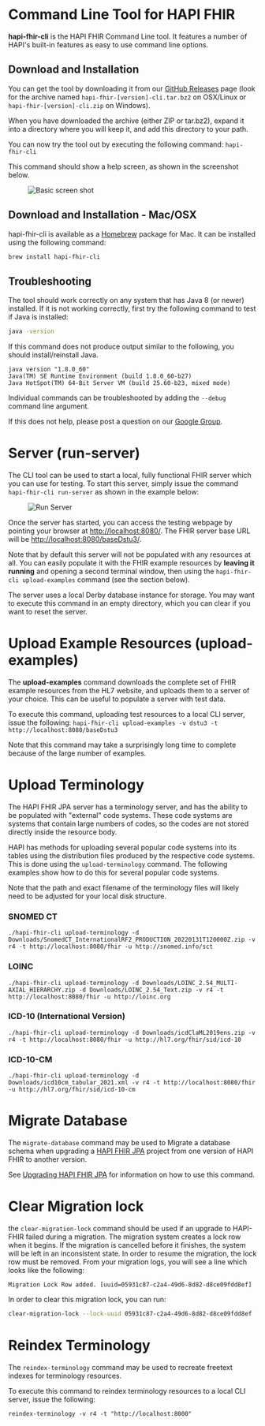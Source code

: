 
# Command Line Tool for HAPI FHIR

**hapi-fhir-cli** is the HAPI FHIR Command Line tool. It features a number of HAPI's built-in features as easy to use command line options. 

## Download and Installation

You can get the tool by downloading it from our	[GitHub Releases](https://github.com/hapifhir/hapi-fhir/releases) page (look for the archive named `hapi-fhir-[version]-cli.tar.bz2` on OSX/Linux or `hapi-fhir-[version]-cli.zip` on Windows).

When you have downloaded the archive (either ZIP or tar.bz2), expand it into a directory where you will keep it, and add this directory to your path. 

You can now try the tool out by executing the following command: `hapi-fhir-cli`

This command should show a help screen, as shown in the screenshot below.

<img src="/hapi-fhir/docs/images/hapi-fhir-cli.png" alt="Basic screen shot" style="margin-left: 40px;"/>

## Download and Installation - Mac/OSX

hapi-fhir-cli is available as a <a href="https://brew.sh/">Homebrew</a> package	for Mac. It can be installed using the following command:

```bash
brew install hapi-fhir-cli
```

## Troubleshooting

The tool should work correctly on any system that has Java 8 (or newer) installed. If it is not working correctly, first try the following command to test if Java is installed:

```bash
java -version
```

If this command does not produce output similar to the following, you should install/reinstall Java.

```
java version "1.8.0_60"
Java(TM) SE Runtime Environment (build 1.8.0_60-b27)
Java HotSpot(TM) 64-Bit Server VM (build 25.60-b23, mixed mode)
```

Individual commands can be troubleshooted by adding the `--debug` command line argument.

If this does not help, please post a question on our [Google Group](https://groups.google.com/d/forum/hapi-fhir).

# Server (run-server)

The CLI tool can be used to start a local, fully functional FHIR server which you can use for testing. To start this server, simply issue the command <code>hapi-fhir-cli run-server</code> as shown in the example below:

<img src="/hapi-fhir/docs/images/hapi-fhir-cli-run-server.png" alt="Run Server" style="margin-left: 40px;"/>

Once the server has started, you can access the testing webpage by pointing your browser at <a href="http://localhost:8080/">http://localhost:8080/</a>. The FHIR server base URL will be <a href="http://localhost:8080/baseDstu3/">http://localhost:8080/baseDstu3/</a>.

Note that by default this server will not be populated with any resources at all. You can easily populate it with the FHIR example resources by <b>leaving it running</b> and opening a second terminal window, then using the <code>hapi-fhir-cli upload-examples</code> command (see the section below).

The server uses a local Derby database instance for storage. You may want to execute this command in an empty directory, which you can clear if you want to reset the server.

# Upload Example Resources (upload-examples)

The <b>upload-examples</b> command downloads the complete set of FHIR example resources from the HL7 website, and uploads them to a server of your choice. This can be useful to populate a server with test data.

To execute this command, uploading test resources to a local CLI server, issue the following: `hapi-fhir-cli upload-examples -v dstu3 -t http://localhost:8080/baseDstu3`

Note that this command may take a surprisingly long time to complete because of the large number of examples.

# Upload Terminology

The HAPI FHIR JPA server has a terminology server, and has the ability to be populated with "external" code systems. These code systems are systems that contain large numbers of codes, so the codes are not stored directly inside the resource body.

HAPI has methods for uploading several popular code systems into its tables using the distribution files produced by the respective code systems. This is done using the <code>upload-terminology</code> command. The following examples show how to do this for several popular code systems.

Note that the path and exact filename of the terminology files will likely need to be adjusted for your local disk structure. 

###	SNOMED CT

```
./hapi-fhir-cli upload-terminology -d Downloads/SnomedCT_InternationalRF2_PRODUCTION_20220131T120000Z.zip -v r4 -t http://localhost:8080/fhir -u http://snomed.info/sct
```

### LOINC

```
./hapi-fhir-cli upload-terminology -d Downloads/LOINC_2.54_MULTI-AXIAL_HIERARCHY.zip -d Downloads/LOINC_2.54_Text.zip -v r4 -t http://localhost:8080/fhir -u http://loinc.org
```

### ICD-10 (International Version)

```
./hapi-fhir-cli upload-terminology -d Downloads/icdClaML2019ens.zip -v r4 -t http://localhost:8080/fhir -u http://hl7.org/fhir/sid/icd-10
```

### ICD-10-CM

```
./hapi-fhir-cli upload-terminology -d Downloads/icd10cm_tabular_2021.xml -v r4 -t http://localhost:8080/fhir -u http://hl7.org/fhir/sid/icd-10-cm
```

# Migrate Database

The `migrate-database` command may be used to Migrate a database schema when upgrading a [HAPI FHIR JPA](/docs/server_jpa/introduction.html) project from one version of HAPI	FHIR to another version.

See [Upgrading HAPI FHIR JPA](/docs/server_jpa/upgrading.html) for information on how to use this command.

# Clear Migration lock

the `clear-migration-lock` command should be used if an upgrade to HAPI-FHIR failed during a migration. The migration system creates a lock row when it begins. If the migration is cancelled before it finishes, the system will be left in an inconsistent state. In order to resume the migration, the lock row must be removed. From your migration logs, you will see a line which looks like the following: 

```text
Migration Lock Row added. [uuid=05931c87-c2a4-49d6-8d82-d8ce09fdd8ef]
```

In order to clear this migration lock, you can run:

```bash
clear-migration-lock --lock-uuid 05931c87-c2a4-49d6-8d82-d8ce09fdd8ef
```



# Reindex Terminology

The `reindex-terminology` command may be used to recreate freetext indexes for terminology resources.

To execute this command to reindex terminology resources to a local CLI server, issue the following: 
```
reindex-terminology -v r4 -t "http://localhost:8000"
```


